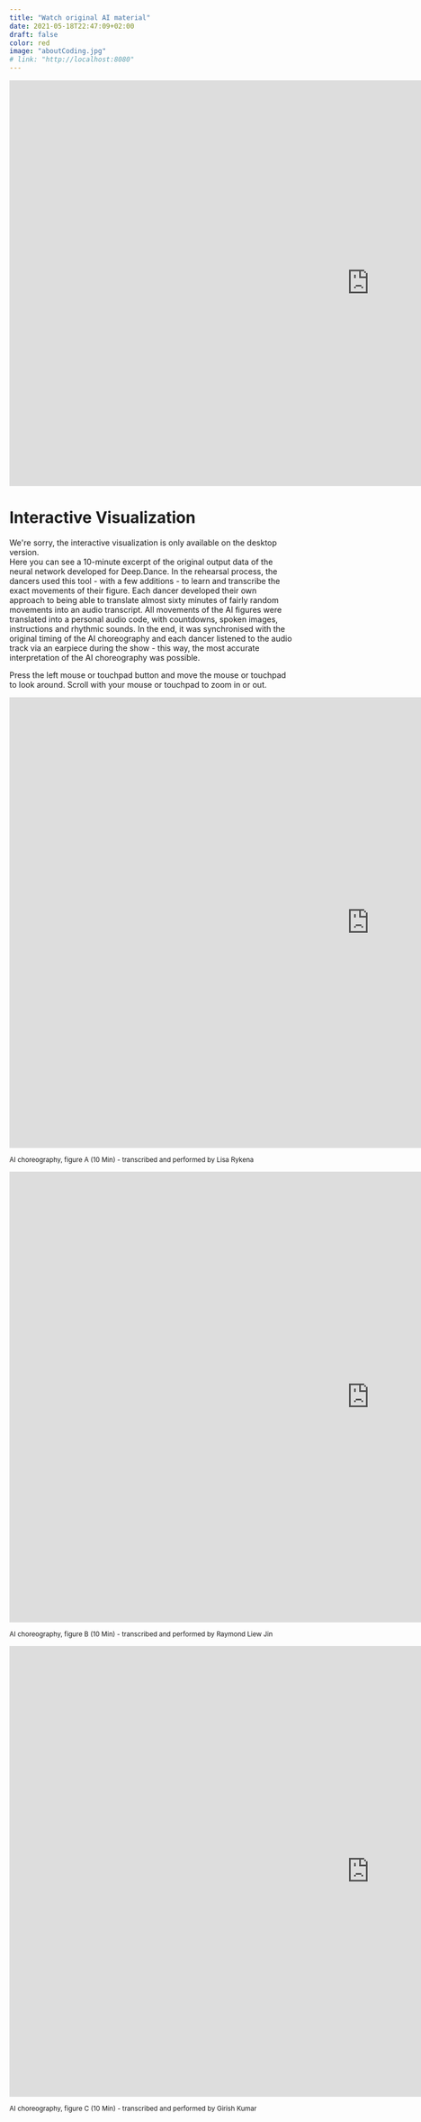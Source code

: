 ```yaml
---
title: "Watch original AI material"
date: 2021-05-18T22:47:09+02:00
draft: false
color: red
image: "aboutCoding.jpg"
# link: "http://localhost:8080"
---
```



<iframe id="show-video" title="vimeo-player" src="https://player.vimeo.com/video/564264837/" 
    width="1280" height="720" frameborder="0" allowfullscreen></iframe>

<br />
    
# Interactive Visualization

<div class="visualizer-mobile">
We're sorry, the interactive visualization is only available on the desktop version.
</div>

<div class="visualizer">
Here you can see a 10-minute excerpt of the original output data of the neural network developed for Deep.Dance. In the rehearsal process, the dancers used this tool - with a few additions - to learn and transcribe the exact movements of their figure. Each dancer developed their own approach to being able to translate almost sixty minutes of fairly random movements into an audio transcript. All movements of the AI figures were translated into a personal audio code, with countdowns, spoken images, instructions and rhythmic sounds. In the end, it was synchronised with the original timing of the AI choreography and each dancer listened to the audio track via an earpiece during the show - this way, the most accurate interpretation of the AI choreography was possible.

<br />

Press the left mouse or touchpad button and move the mouse or touchpad to look around. Scroll with your mouse or touchpad to zoom in or out.
</div>

<small class="visualizer">
<iframe id="visualizer-02" class="visualizer" title="visualizer" src="https://erak.github.io/deep-dance-visualizer/#/1"
        width="1280" height="800" frameborder="0" allowfullscreen></iframe>

AI choreography, figure A (10 Min) - transcribed and performed by Lisa Rykena
</small>



<small class="visualizer">
<iframe id="visualizer-01" class="visualizer" title="visualizer" src="https://erak.github.io/deep-dance-visualizer/#/0"
        width="1280" height="800" frameborder="0" allowfullscreen></iframe>

AI choreography, figure B (10 Min) - transcribed and performed by Raymond Liew Jin 
</small>

<small class="visualizer" >
<iframe id="visualizer-03" class="visualizer" title="visualizer" src="https://erak.github.io/deep-dance-visualizer/#/2"
    width="1280" height="800" frameborder="0" allowfullscreen></iframe>

AI choreography, figure C (10 Min) - transcribed and performed by Girish Kumar
</small>